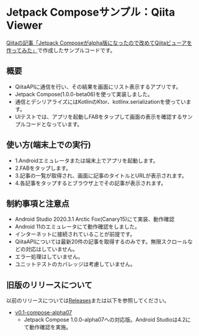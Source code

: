 # Jetpack Composeサンプル：Qiita Viewer
[Qiitaの記事「Jetpack Composeがalpha版になったので改めてQiitaビューアを作ってみた」](https://qiita.com/etctaro/items/a17681019c747f5e8b12)で作成したサンプルコードです。

## 概要
- QiitaAPIに通信を行い、その結果を画面にリスト表示するアプリです。
- Jetpack Compose(1.0.0-beta06)を使って実装しました。
- 通信とデシリアライズにはKotlinのKtor、kotlinx.serializationを使っています。
- UIテストでは、アプリを起動しFABをタップして画面の表示を確認するサンプルコードとなっています。

## 使い方(端末上での実行)
- 1.Androidエミュレータまたは端末上でアプリを起動します。
- 2.FABをタップします。
- 3.記事の一覧が取得され、画面に記事のタイトルとURLが表示されます。
- 4.各記事をタップするとブラウザ上でその記事が表示されます。

## 制約事項と注意点
- Android Studio 2020.3.1 Arctic Fox(Canary15)にて実装、動作確認
- Android 11のエミュレータにて動作確認をしました。
- インターネットに接続されていることが前提です。
- QiitaAPIについては最新20件の記事を取得するのみです。無限スクロールなどの対応はしていません。
- エラー処理はしていません。
- ユニットテストのカバレッジは考慮していません。

## 旧版のリリースについて
以前のリリースについては[Releases](https://github.com/etctaro-tech/SampleComposeQiitaViewer/releases)または以下を参照してください。

- [v0.1-compose-alpha07](https://github.com/etctaro-tech/SampleComposeQiitaViewer/releases/tag/v0.1-compose-alpha07)
    - Jetpack Compose 1.0.0-alpha07への対応版。Android Studioは4.2にて動作確認を実施。